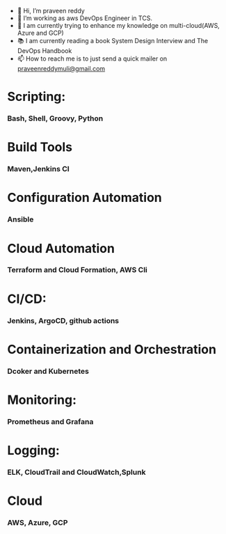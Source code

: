- 👋 Hi, I’m praveen reddy
- 👀 I’m  working as aws DevOps Engineer in TCS.
- 🌱 I am currently trying to enhance my knowledge on multi-cloud(AWS, Azure and GCP)
- 📚 I am currently reading a book System Design Interview and The DevOps Handbook
- 📫 How to reach me is to just send a quick mailer on praveenreddymuli@gmail.com

# Scripting: 
### Bash, Shell, Groovy, Python

# Build Tools
### Maven,Jenkins CI

# Configuration Automation
### Ansible

# Cloud Automation
### Terraform and Cloud Formation, AWS Cli

# CI/CD: 
### Jenkins, ArgoCD, github actions

# Containerization and Orchestration
### Dcoker and Kubernetes

# Monitoring: 
### Prometheus and Grafana

# Logging: 
### ELK, CloudTrail and CloudWatch,Splunk

# Cloud
### AWS, Azure, GCP
<!---
praveenreddymuli/praveenreddymuli is a ✨ special ✨ repository because its `README.md` (this file) appears on your GitHub profile.
You can click the Preview link to take a look at your changes.
--->
